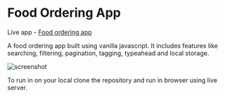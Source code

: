 # Food Ordering App

Live app - [Food ordering app](https://ankitsaxena21.github.io/Food-Ordering-App/)

A food ordering app built using vanilla javascript. It includes features like searching, filtering, pagination, tagging, typeahead and local storage.


![screenshot](https://github.com/ankitsaxena21/Food-Ordering-App/blob/master/Screenshot_2020-05-08%20Food%20Odering%20App.png)

To run in on your local clone the repository and run in browser using live server.
